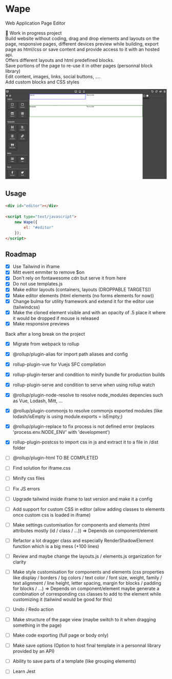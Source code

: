 # Wape
Web Application Page Editor  

:construction: Work in progress project  
Build website without coding, drag and drop elements and layouts on the page, responsive pages, different devices preview while building, export page as html/css or save content and provide access to it with an hosted api.  
Offers different layouts and html predefined blocks.  
Save portions of the page to re-use it in other pages (personnal block library)  
Edit content, images, links, social buttons, ....  
Add custom blocks and CSS styles  

<img src="readme/wape.png" width="700px" aly="wape preview"/>

## Usage
```html
<div id="editor"></div>

<script type="text/javascript">
    new Wape({
        el: "#editor"
    });
</script>
```

## Roadmap
- [X] Use Tailwind in iframe
- [X] Mitt event emmiter to remove $on
- [X] Don't rely on fontawesome cdn but serve it from here
- [X] Do not use templates.js
- [X] Make editor layouts (containers, layouts (DROPPABLE TARGETS))
- [X] Make editor elements (html elements (no forms elements for now))
- [X] Change bulma for utility framework and extend it for the editor use (tailwindcss)
- [X] Make the cloned element visible and with an opacity of .5 place it where it would be dropped if mouse is released
- [X] Make responsive previews

Back after a long break on the project  

- [X] Migrate from webpack to rollup
- [X] @rollup/plugin-alias for import path aliases and config
- [X] rollup-plugin-vue for Vuejs SFC compilation
- [X] rollup-plugin-terser and condition to minify bundle for production builds
- [X] rollup-plugin-serve and condition to serve when using rollup watch
- [X] @rollup/plugin-node-resolve to resolve node_modules depencies such as Vue, Lodash, Mitt, ...
- [X] @rollup/plugin-commonjs to resolve commonjs exported modules (like lodash/isEmpty is using module.exports = isEmpty;)
- [X] @rollup/plugin-replace to fix process is not defined error (replaces 'process.env.NODE_ENV' with 'development')
- [X] rollup-plugin-postcss to import css in js and extract it to a file in /dist folder
- [ ] @rollup/plugin-html TO BE COMPLETED
- [ ] Find solution for iframe.css
- [ ] Minify css files
- [ ] Fix JS errors
- [ ] Upgrade tailwind inside iframe to last version and make it a config

- [ ] Add support for custom CSS in editor (allow adding classes to elements once custom css is loaded in iframe)
- [ ] Make settings customisation for components and elements (html attributes mostly (id / class / ...)) => Depends on component/element
- [ ] Refactor a lot dragger class and especially RenderShadowElement function which is a big mess (+100 lines)
- [ ] Review and maybe change the layouts.js / elements.js organization for clarity
- [ ] Make style customisation for components and elements (css properties like display / borders / bg colors / text color / font size, weight, family / text alignment / line height, letter spacing, margin for blocks / padding for blocks / ...) => Depends on component/element maybe generate a combination of corresponding css classes to add to the element while customizing it (tailwind would be good for this)
- [ ] Undo / Redo action
- [ ] Make structure of the page view (maybe switch to it when dragging something in the page)
- [ ] Make code exporting (full page or body only)
- [ ] Make save options (Option to host final template in a personnal library provided by an API)
- [ ] Ability to save parts of a template (like grouping elements)
- [ ] Learn Jest
